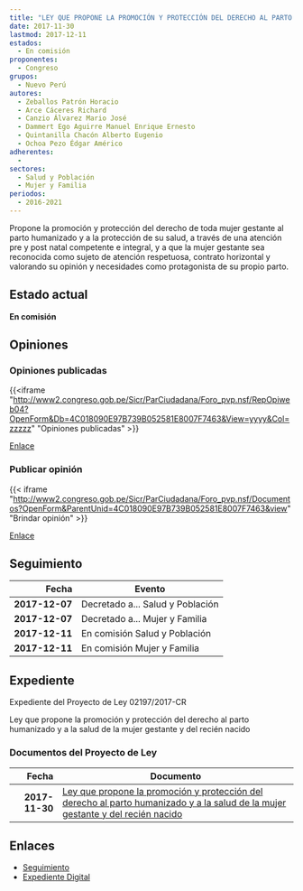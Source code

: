 ```yaml
---
title: "LEY QUE PROPONE LA PROMOCIÓN Y PROTECCIÓN DEL DERECHO AL PARTO HUMANIZADO Y A LA SALUD DE LA MUJER GESTANTE Y DEL RECIÉN NACIDO"
date: 2017-11-30
lastmod: 2017-12-11
estados: 
  - En comisión
proponentes: 
  - Congreso
grupos: 
  - Nuevo Perú
autores: 
  - Zeballos Patrón Horacio
  - Arce Cáceres Richard
  - Canzio Álvarez Mario José
  - Dammert Ego Aguirre Manuel Enrique Ernesto
  - Quintanilla Chacón Alberto Eugenio
  - Ochoa Pezo Édgar Américo
adherentes: 
  - 
sectores: 
  - Salud y Población
  - Mujer y Familia
periodos: 
  - 2016-2021
---
```


Propone la promoción y protección del derecho de toda mujer gestante al parto humanizado y a la protección de su salud, a través de una atención pre y post natal competente e integral, y a que la mujer gestante sea reconocida como sujeto de atención respetuosa, contrato horizontal y valorando su opinión y necesidades como protagonista de su propio parto.


## Estado actual

**En comisión**

## Opiniones

### Opiniones publicadas

{{<iframe "http://www2.congreso.gob.pe/Sicr/ParCiudadana/Foro_pvp.nsf/RepOpiweb04?OpenForm&Db=4C018090E97B739B052581E8007F7463&View=yyyy&Col=zzzzz" "Opiniones publicadas" >}}

[Enlace](http://www2.congreso.gob.pe/Sicr/ParCiudadana/Foro_pvp.nsf/RepOpiweb04?OpenForm&Db=4C018090E97B739B052581E8007F7463&View=yyyy&Col=zzzzz)
### Publicar opinión

{{< iframe "http://www2.congreso.gob.pe/Sicr/ParCiudadana/Foro_pvp.nsf/Documentos?OpenForm&ParentUnid=4C018090E97B739B052581E8007F7463&view" "Brindar opinión" >}}

[Enlace](http://www2.congreso.gob.pe/Sicr/ParCiudadana/Foro_pvp.nsf/Documentos?OpenForm&ParentUnid=4C018090E97B739B052581E8007F7463&view)

## Seguimiento

| Fecha | Evento |
|------:|--------|
| **2017-12-07** | Decretado a... Salud y Población|
| **2017-12-07** | Decretado a... Mujer y Familia|
| **2017-12-11** | En comisión Salud y Población|
| **2017-12-11** | En comisión Mujer y Familia|


## Expediente

Expediente del Proyecto de Ley 02197/2017-CR

Ley que propone la promoción y protección del derecho al parto humanizado y a la salud de la mujer gestante y del recién nacido


### Documentos del Proyecto de Ley

| Fecha | Documento |
|------:|--------|
| **2017-11-30** | [Ley que propone la promoción y protección del derecho al parto humanizado y a la salud de la mujer gestante y del recién nacido](http://www.leyes.congreso.gob.pe/Documentos/2016_2021/Proyectos_de_Ley_y_de_Resoluciones_Legislativas/PL0219720171130..pdf) |

## Enlaces 

- [Seguimiento](http://www2.congreso.gob.pe/Sicr/TraDocEstProc/CLProLey2016.nsf/f7fff46988ca05b1052578e100829cc7/bd072027d36842f2052581e8007ae9bd?OpenDocument)
- [Expediente Digital](http://www2.congreso.gob.pe/Sicr/TraDocEstProc/CLProLey2016.nsf/f7fff46988ca05b1052578e100829cc7/bd072027d36842f2052581e8007ae9bd?OpenDocument&Click=05257FB7005EB655.eb71d0cf91d8294e05256cdf006b5706/$Body/0.1C6C)
